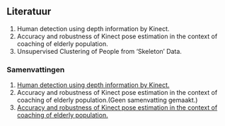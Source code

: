 ## Literatuur
1. Human detection using depth information by Kinect.
2. Accuracy and robustness of Kinect pose estimation in the context of coaching of elderly population.
3. Unsupervised Clustering of People from ‘Skeleton’ Data.

### Samenvattingen
1. [Human detection using depth information by Kinect.](https://github.com/BorisEnthovenSchool/KB74PortfolioBoris/blob/master/literatuur/Samenvatting%20Human%20detection%20using%20depth%20information%20by%20Kinect.pdf)
2. Accuracy and robustness of Kinect pose estimation in the context of coaching of elderly population.(Geen samenvatting gemaakt.)
3. [Accuracy and robustness of Kinect pose estimation in the context of coaching of elderly population.](https://github.com/BorisEnthovenSchool/KB74PortfolioBoris/blob/master/literatuur/Unsupervised%20Clustering%20of%20People%20from.pdf)

